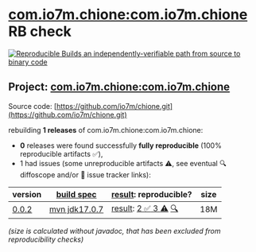 [com.io7m.chione:com.io7m.chione](https://central.sonatype.com/artifact/com.io7m.chione/com.io7m.chione/versions) RB check
=======

[![Reproducible Builds](https://reproducible-builds.org/images/logos/rb.svg) an independently-verifiable path from source to binary code](https://reproducible-builds.org/)

## Project: [com.io7m.chione:com.io7m.chione](https://central.sonatype.com/artifact/com.io7m.chione/com.io7m.chione/versions)

Source code: [https://github.com/io7m/chione.git](https://github.com/io7m/chione.git)

rebuilding **1 releases** of com.io7m.chione:com.io7m.chione:
- **0** releases were found successfully **fully reproducible** (100% reproducible artifacts :white_check_mark:),
- 1 had issues (some unreproducible artifacts :warning:, see eventual :mag: diffoscope and/or :memo: issue tracker links):

| version | [build spec](/BUILDSPEC.md) | [result](https://reproducible-builds.org/docs/jvm/): reproducible? | size |
| -- | --------- | ------ | -- |
| [0.0.2](https://central.sonatype.com/artifact/com.io7m.chione/com.io7m.chione/0.0.2/pom) | [mvn jdk17.0.7](com.io7m.chione-0.0.2.buildspec) | [result](com.io7m.chione-0.0.2.buildinfo): [2 :white_check_mark:  3 :warning:](com.io7m.chione-0.0.2.buildcompare) [:mag:](com.io7m.chione-0.0.2.diffoscope) | 18M |

<i>(size is calculated without javadoc, that has been excluded from reproducibility checks)</i>
